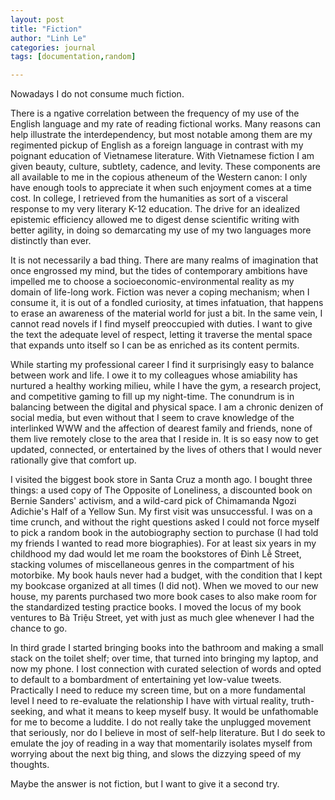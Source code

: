 ```yaml
---
layout: post
title: "Fiction"
author: "Linh Le"
categories: journal
tags: [documentation,random]

---
```

Nowadays I do not consume much fiction.

There is a ngative correlation between the frequency of my use of the English language and my rate of reading fictional works. Many reasons can help illustrate the interdependency, but most notable among them are my regimented pickup of English as a foreign language in contrast with my poignant education of Vietnamese literature. With Vietnamese fiction I am given beauty, culture, subtlety, cadence, and levity. These components are all available to me in the copious atheneum of the Western canon: I only have enough tools to appreciate it when such enjoyment comes at a time cost. In college, I retrieved from the humanities as sort of a visceral response to my very literary K-12 education. The drive for an idealized epistemic efficiency allowed me to digest dense scientific writing with better agility, in doing so demarcating my use of my two languages more distinctly than ever.

It is not necessarily a bad thing. There are many realms of imagination that once engrossed my mind, but the tides of contemporary ambitions have impelled me to choose a socioeconomic-environmental reality as my domain of life-long work. Fiction was never a coping mechanism; when I consume it, it is out of a fondled curiosity, at times infatuation, that happens to erase an awareness of the material world for just a bit. In the same vein, I cannot read novels if I find myself preoccupied with duties. I want to give the text the adequate level of respect, letting it traverse the mental space that expands unto itself so I can be as enriched as its content permits.

While starting my professional career I find it surprisingly easy to balance between work and life. I owe it to my colleagues whose amiability has nurtured a healthy working milieu, while I have the gym, a research project, and competitive gaming to fill up my night-time. The conundrum is in balancing between the digital and physical space. I am a chronic denizen of social media, but even without that I seem to crave knowledge of the interlinked WWW and the affection of dearest family and friends, none of them live remotely close to the area that I reside in. It is so easy now to get updated, connected, or entertained by the lives of others that I would never rationally give that comfort up.

I visited the biggest book store in Santa Cruz a month ago. I bought three things: a used copy of The Opposite of Loneliness, a discounted book on Bernie Sanders' activism, and a wild-card pick of Chimamanda Ngozi Adichie's Half of a Yellow Sun. My first visit was unsuccessful. I was on a time crunch, and without the right questions asked I could not force myself to pick a random book in the autobiography section to purchase (I had told my friends I wanted to read more biographies). For at least six years in my childhood my dad would let me roam the bookstores of Đinh Lễ Street, stacking volumes of miscellaneous genres in the compartment of his motorbike. My book hauls never had a budget, with the condition that I kept my bookcase organized at all times (I did not). When we moved to our new house, my parents purchased two more book cases to also make room for the standardized testing practice books. I moved the locus of my book ventures to Bà Triệu Street, yet with just as much glee whenever I had the chance to go.

In third grade I started bringing books into the bathroom and making a small stack on the toilet shelf; over time, that turned into bringing my laptop, and now my phone. I lost connection with curated selection of words and opted to default to a bombardment of entertaining yet low-value tweets. Practically I need to reduce my screen time, but on a more fundamental level I need to re-evaluate the relationship I have with virtual reality, truth-seeking, and what it means to keep myself busy. It would be unfathomable for me to become a luddite. I do not really take the unplugged movement that seriously, nor do I believe in most of self-help literature. But I do seek to emulate the joy of reading in a way that momentarily isolates myself from worrying about the next big thing, and slows the dizzying speed of my thoughts.

Maybe the answer is not fiction, but I want to give it a second try.